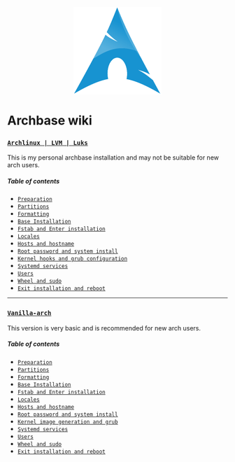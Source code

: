 <div align="center">
    <img src="/logos/archlinux.png" width="200" height="200"/>
</div>

# Archbase wiki

### [`Archlinux | LVM | Luks`](https://github.com/g5ostXa/archbase/wiki/arch%E2%80%90lvm%E2%80%90luks.md)
This is my personal archbase installation and may not be suitable for new arch users.

##### Table of contents
- [`Preparation`](https://github.com/g5ostXa/archbase/wiki/arch%E2%80%90lvm%E2%80%90luks.md#preparation)
- [`Partitions`](https://github.com/g5ostXa/archbase/wiki/arch%E2%80%90lvm%E2%80%90luks.md#partitions)
- [`Formatting`](https://github.com/g5ostXa/archbase/wiki/arch%E2%80%90lvm%E2%80%90luks.md#formatting)
- [`Base Installation`](https://github.com/g5ostXa/archbase/wiki/arch%E2%80%90lvm%E2%80%90luks.md#formatting)
- [`Fstab and Enter installation`](https://github.com/g5ostXa/archbase/wiki/arch%E2%80%90lvm%E2%80%90luks.md#fstab-and-enter-installation)
- [`Locales`](https://github.com/g5ostXa/archbase/wiki/arch%E2%80%90lvm%E2%80%90luks.md#locales)
- [`Hosts and hostname`](https://github.com/g5ostXa/archbase/wiki/arch%E2%80%90lvm%E2%80%90luks.md#hosts-and-hostname)
- [`Root password and system install`](https://github.com/g5ostXa/archbase/wiki/arch%E2%80%90lvm%E2%80%90luks.md#root-password-and-system-install)
- [`Kernel hooks and grub configuration`](https://github.com/g5ostXa/archbase/wiki/arch%E2%80%90lvm%E2%80%90luks.md#kernel-hooks-and-grub-configuration)
- [`Systemd services`](https://github.com/g5ostXa/archbase/wiki/arch%E2%80%90lvm%E2%80%90luks.md#systemd-services)
- [`Users`](https://github.com/g5ostXa/archbase/wiki/arch%E2%80%90lvm%E2%80%90luks.md#users)
- [`Wheel and sudo`](https://github.com/g5ostXa/archbase/wiki/arch%E2%80%90lvm%E2%80%90luks.md#wheel-and-sudo)
- [`Exit installation and reboot`](https://github.com/g5ostXa/archbase/wiki/arch%E2%80%90lvm%E2%80%90luks.md#exit-installation-and-reboot)

---

### [`Vanilla-arch`](https://github.com/g5ostXa/archbase/wiki/vanilla%E2%80%90arch.md)
This version is very basic and is recommended for new arch users.

##### Table of contents
- [`Preparation`](https://github.com/g5ostXa/archbase/wiki/vanilla%E2%80%90arch.md#preparation)
- [`Partitions`](https://github.com/g5ostXa/archbase/wiki/vanilla%E2%80%90arch.md#partitions)
- [`Formatting`](https://github.com/g5ostXa/archbase/wiki/vanilla%E2%80%90arch.md#formatting)
- [`Base Installation`](https://github.com/g5ostXa/archbase/wiki/vanilla%E2%80%90arch.md#base-installation)
- [`Fstab and Enter installation`](https://github.com/g5ostXa/archbase/wiki/vanilla%E2%80%90arch.md#fstab-and-enter-installation)
- [`Locales`](https://github.com/g5ostXa/archbase/wiki/vanilla%E2%80%90arch.md#locales)
- [`Hosts and hostname`](https://github.com/g5ostXa/archbase/wiki/vanilla%E2%80%90arch.md#hosts-and-hostname)
- [`Root password and system install`](https://github.com/g5ostXa/archbase/wiki/vanilla%E2%80%90arch.md#root-password-and-system-install)
- [`Kernel image generation and grub`](https://github.com/g5ostXa/archbase/wiki/vanilla%E2%80%90arch.md#kernel-image-generation-and-grub)
- [`Systemd services`](https://github.com/g5ostXa/archbase/wiki/vanilla%E2%80%90arch.md#systemd-services)
- [`Users`](https://github.com/g5ostXa/archbase/wiki/vanilla%E2%80%90arch.md#users)
- [`Wheel and sudo`](https://github.com/g5ostXa/archbase/wiki/vanilla%E2%80%90arch.md#wheel-and-sudo)
- [`Exit installation and reboot`](https://github.com/g5ostXa/archbase/wiki/vanilla%E2%80%90arch.md#exit-installation-and-reboot)

